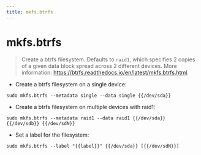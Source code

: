 ```yaml
---
title: mkfs.btrfs
---
```

# mkfs.btrfs

> Create a btrfs filesystem.
> Defaults to `raid1`, which specifies 2 copies of a given data block spread across 2 different devices.
> More information: <https://btrfs.readthedocs.io/en/latest/mkfs.btrfs.html>.

- Create a btrfs filesystem on a single device:

`sudo mkfs.btrfs --metadata single --data single {{/dev/sda}}`

- Create a btrfs filesystem on multiple devices with raid1:

`sudo mkfs.btrfs --metadata raid1 --data raid1 {{/dev/sda}} {{/dev/sdb}} {{/dev/sdN}}`

- Set a label for the filesystem:

`sudo mkfs.btrfs --label "{{label}}" {{/dev/sda}} [{{/dev/sdN}}]`
